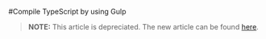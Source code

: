 <properties pageTitle="Compile TypeScript by using Gulp"
  description="Compile TypeScript by using Gulp"
  services=""
  documentationCenter=""
  authors="bursteg" />

#Compile TypeScript by using Gulp


> **NOTE:** This article is depreciated. The new article can be found [here](/articles/tutorial-gulp/gulp-typescript.md).
